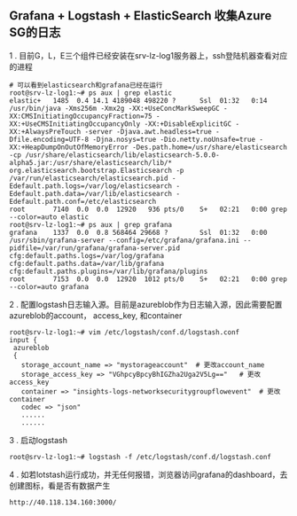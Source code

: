 
## Grafana + Logstash + ElasticSearch 收集Azure SG的日志

1 . 目前G，L，E三个组件已经安装在srv-lz-log1服务器上，ssh登陆机器查看对应的进程
  
 ```
 # 可以看到elasticsearch和grafana已经在运行
 root@srv-lz-log1:~# ps aux | grep elastic
elastic+   1485  0.4 14.1 4189048 498220 ?      Ssl  01:32   0:14 /usr/bin/java -Xms256m -Xmx2g -XX:+UseConcMarkSweepGC -XX:CMSInitiatingOccupancyFraction=75 -XX:+UseCMSInitiatingOccupancyOnly -XX:+DisableExplicitGC -XX:+AlwaysPreTouch -server -Djava.awt.headless=true -Dfile.encoding=UTF-8 -Djna.nosys=true -Dio.netty.noUnsafe=true -XX:+HeapDumpOnOutOfMemoryError -Des.path.home=/usr/share/elasticsearch -cp /usr/share/elasticsearch/lib/elasticsearch-5.0.0-alpha5.jar:/usr/share/elasticsearch/lib/* org.elasticsearch.bootstrap.Elasticsearch -p /var/run/elasticsearch/elasticsearch.pid -Edefault.path.logs=/var/log/elasticsearch -Edefault.path.data=/var/lib/elasticsearch -Edefault.path.conf=/etc/elasticsearch
root       7140  0.0  0.0  12920   936 pts/0    S+   02:21   0:00 grep --color=auto elastic
root@srv-lz-log1:~# ps aux | grep grafana
grafana    1337  0.0  0.8 568464 29668 ?        Ssl  01:32   0:00 /usr/sbin/grafana-server --config=/etc/grafana/grafana.ini --pidfile=/var/run/grafana/grafana-server.pid cfg:default.paths.logs=/var/log/grafana cfg:default.paths.data=/var/lib/grafana cfg:default.paths.plugins=/var/lib/grafana/plugins
root       7153  0.0  0.0  12920  1012 pts/0    S+   02:21   0:00 grep --color=auto grafana

 ```
 
 
 2 . 配置logstash日志输入源。目前是azureblob作为日志输入源，因此需要配置azureblob的account， access_key, 和container
 
 ```
 root@srv-lz-log1:~# vim /etc/logstash/conf.d/logstash.conf
 input {
  azureblob
  {
    storage_account_name => "mystorageaccount"  # 更改account_name
    storage_access_key => "VGhpcyBpcyBhIGZha2Uga2V5Lg=="   # 更改access_key
    container => "insights-logs-networksecuritygroupflowevent"  # 更改container
    codec => "json"
    ......
    ......
 ```  
 
 3 . 启动logstash
 
 ```
 root@srv-lz-log1:~# logstash -f /etc/logstash/conf.d/logstash.conf
 ```
 
 4 . 如若lotstash运行成功，并无任何报错，浏览器访问grafana的dashboard，去创建图标，看是否有数据产生
 
 ```
 http://40.118.134.160:3000/
 ```